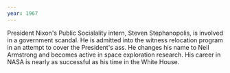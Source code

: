 ```yaml
---
year: 1967
---
```


President Nixon's Public Socialality intern, Steven Stephanopolis, is involved in a government scandal. He is admitted into the witness relocation program in an attempt to cover the President's ass. He changes his name to Neil Armstrong and becomes active in space exploration research. His career in NASA is nearly as successful as his time in the White House.
